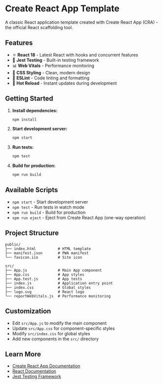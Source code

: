 # Create React App Template

A classic React application template created with Create React App (CRA) - the official React scaffolding tool.

## Features

- ⚛️ **React 18** - Latest React with hooks and concurrent features
- 🧪 **Jest Testing** - Built-in testing framework
- 📊 **Web Vitals** - Performance monitoring
- 🎨 **CSS Styling** - Clean, modern design
- 🔧 **ESLint** - Code linting and formatting
- 🚀 **Hot Reload** - Instant updates during development

## Getting Started

1. **Install dependencies:**
   ```bash
   npm install
   ```

2. **Start development server:**
   ```bash
   npm start
   ```

3. **Run tests:**
   ```bash
   npm test
   ```

4. **Build for production:**
   ```bash
   npm run build
   ```

## Available Scripts

- `npm start` - Start development server
- `npm test` - Run tests in watch mode
- `npm run build` - Build for production
- `npm run eject` - Eject from Create React App (one-way operation)

## Project Structure

```
public/
├── index.html          # HTML template
├── manifest.json       # PWA manifest
└── favicon.ico         # Site icon

src/
├── App.js              # Main App component
├── App.css             # App styles
├── App.test.js         # App tests
├── index.js            # Application entry point
├── index.css           # Global styles
├── logo.svg            # React logo
└── reportWebVitals.js  # Performance monitoring
```

## Customization

- Edit `src/App.js` to modify the main component
- Update `src/App.css` for component-specific styles
- Modify `src/index.css` for global styles
- Add new components in the `src/` directory

## Learn More

- [Create React App Documentation](https://facebook.github.io/create-react-app/)
- [React Documentation](https://reactjs.org/)
- [Jest Testing Framework](https://jestjs.io/)
